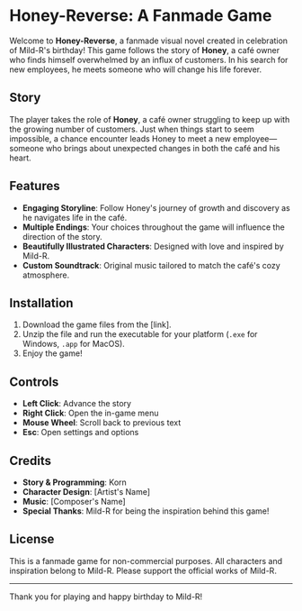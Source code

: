 # Honey-Reverse: A Fanmade Game

Welcome to **Honey-Reverse**, a fanmade visual novel created in celebration of Mild-R's birthday! This game follows the story of **Honey**, a café owner who finds himself overwhelmed by an influx of customers. In his search for new employees, he meets someone who will change his life forever.

## Story

The player takes the role of **Honey**, a café owner struggling to keep up with the growing number of customers. Just when things start to seem impossible, a chance encounter leads Honey to meet a new employee—someone who brings about unexpected changes in both the café and his heart.

## Features

- **Engaging Storyline**: Follow Honey's journey of growth and discovery as he navigates life in the café.
- **Multiple Endings**: Your choices throughout the game will influence the direction of the story.
- **Beautifully Illustrated Characters**: Designed with love and inspired by Mild-R.
- **Custom Soundtrack**: Original music tailored to match the café's cozy atmosphere.

## Installation

1. Download the game files from the [link].
2. Unzip the file and run the executable for your platform (`.exe` for Windows, `.app` for MacOS).
3. Enjoy the game!

## Controls

- **Left Click**: Advance the story
- **Right Click**: Open the in-game menu
- **Mouse Wheel**: Scroll back to previous text
- **Esc**: Open settings and options

## Credits

- **Story & Programming**: Korn
- **Character Design**: [Artist's Name]
- **Music**: [Composer's Name]
- **Special Thanks**: Mild-R for being the inspiration behind this game!

## License

This is a fanmade game for non-commercial purposes. All characters and inspiration belong to Mild-R. Please support the official works of Mild-R.

---

Thank you for playing and happy birthday to Mild-R!